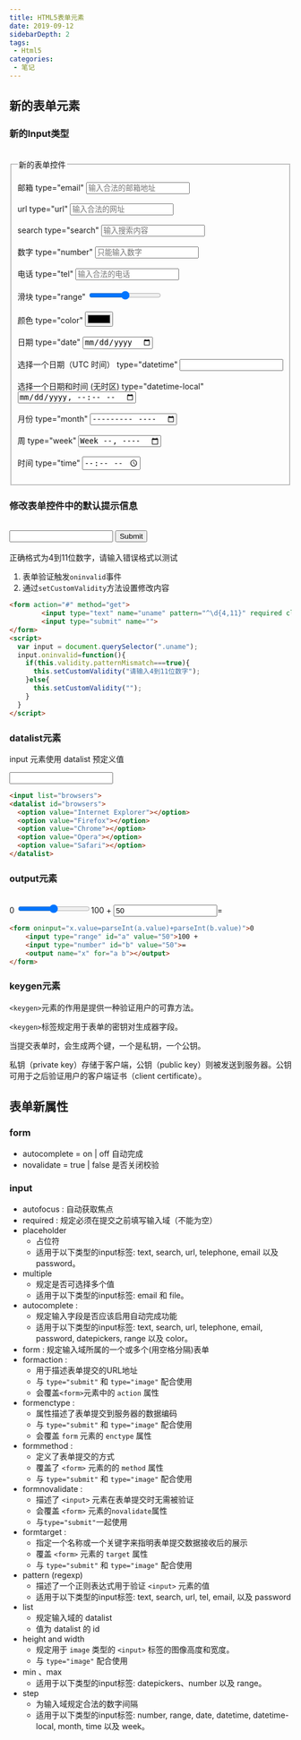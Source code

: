 ```yaml
---
title: HTML5表单元素
date: 2019-09-12
sidebarDepth: 2
tags:
 - Html5
categories:
 - 笔记
---
```

## 新的表单元素

### 新的Input类型

<br>
<form>
    <fieldset>
        <legend>新的表单控件</legend> <br>
        邮箱 type="email" <input placeholder="输入合法的邮箱地址" type="email" /> <br><br>
        url type="url" <input placeholder="输入合法的网址" type="url" /> <br><br>
        search type="search" <input placeholder="输入搜索内容" type="search" /> <br><br>
        数字 type="number" <input placeholder="只能输入数字" type="number" /> <br><br>
        电话 type="tel" <input placeholder="输入合法的电话" type="tel" /> <br><br>
        滑块 type="range" <input type="range" /> <br><br>
        颜色 type="color" <input placeholder="" type="color" /> <br><br>
        日期 type="date" <input placeholder="" type="date" /> <br><br>
        选择一个日期（UTC 时间） type="datetime" <input placeholder="" type="datetime" /> <br><br>
        选择一个日期和时间 (无时区) type="datetime-local" <input placeholder="" type="datetime-local" /> <br><br>
        月份 type="month" <input placeholder="" type="month" /> <br><br>
        周 type="week" <input placeholder="" type="week" /> <br><br>
        时间 type="time" <input placeholder="" type="time" /> <br><br>
    </fieldset>
</form>

### 修改表单控件中的默认提示信息

<br>
<form action="#" method="get">
		<input type="text" name="uname" pattern="^\d{4,11}" required class="uname">
		<input type="submit" name=""><br><br>
    正确格式为4到11位数字，请输入错误格式以测试
</form>
<script>
  var input = document.querySelector(".uname");
  input.oninvalid=function(){   	
    if(this.validity.patternMismatch===true){
      this.setCustomValidity("请输入4到11位数字");
    }else{
      this.setCustomValidity("");
    }
  }
</script>

1. 表单验证触发`oninvalid`事件
2. 通过`setCustomValidity`方法设置修改内容
```html
<form action="#" method="get">
		<input type="text" name="uname" pattern="^\d{4,11}" required class="uname">
		<input type="submit" name="">
</form>
<script>
  var input = document.querySelector(".uname");
  input.oninvalid=function(){   	
    if(this.validity.patternMismatch===true){
      this.setCustomValidity("请输入4到11位数字");
    }else{
      this.setCustomValidity("");
    }
  }
</script>
```

### datalist元素
input 元素使用 datalist 预定义值

<input list="browsers">
<datalist id="browsers">
  <option value="Internet Explorer"></option>
  <option value="Firefox"></option>
  <option value="Chrome"></option>
  <option value="Opera"></option>
  <option value="Safari"></option>
</datalist>

```html
<input list="browsers">
<datalist id="browsers">
  <option value="Internet Explorer"></option>
  <option value="Firefox"></option>
  <option value="Chrome"></option>
  <option value="Opera"></option>
  <option value="Safari"></option>
</datalist>
```
### output元素

<br>
<form oninput="x.value=parseInt(a.value)+parseInt(b.value)">0
<input type="range" id="a" value="50">100 +
<input type="number" id="b" value="50">=
<output name="x" for="a b"></output>
</form>

```html
<form oninput="x.value=parseInt(a.value)+parseInt(b.value)">0
    <input type="range" id="a" value="50">100 +
    <input type="number" id="b" value="50">=
    <output name="x" for="a b"></output>
</form>
```
### keygen元素

`<keygen>`元素的作用是提供一种验证用户的可靠方法。

`<keygen>`标签规定用于表单的密钥对生成器字段。

当提交表单时，会生成两个键，一个是私钥，一个公钥。

私钥（private key）存储于客户端，公钥（public key）则被发送到服务器。公钥可用于之后验证用户的客户端证书（client certificate）。

## 表单新属性

### form
- autocomplete = on | off          自动完成
- novalidate = true | false        是否关闭校验
 
### input
- autofocus : 自动获取焦点
- required : 规定必须在提交之前填写输入域（不能为空）
- placeholder
  - 占位符
  - 适用于以下类型的input标签: text, search, url, telephone, email 以及 password。
- multiple
  - 规定是否可选择多个值
  - 适用于以下类型的input标签: email 和 file。
- autocomplete : 
  - 规定输入字段是否应该启用自动完成功能
  - 适用于以下类型的input标签: text, search, url, telephone, email, password, datepickers, range 以及 color。
- form : 规定输入域所属的一个或多个(用空格分隔)表单
- formaction : 
  - 用于描述表单提交的URL地址
  - 与 `type="submit"` 和 `type="image"` 配合使用
  - 会覆盖`<form>`元素中的 `action` 属性
- formenctype : 
  - 属性描述了表单提交到服务器的数据编码
  - 与 `type="submit"` 和 `type="image"` 配合使用
  - 会覆盖 `form` 元素的 `enctype` 属性
- formmethod : 
  - 定义了表单提交的方式
  - 覆盖了 `<form>` 元素的的 `method` 属性
  - 与 `type="submit"` 和 `type="image"` 配合使用
- formnovalidate : 
  - 描述了 `<input>` 元素在表单提交时无需被验证
  - 会覆盖 `<form>` 元素的`novalidate`属性
  - 与`type="submit"`一起使用  
- formtarget : 
  - 指定一个名称或一个关键字来指明表单提交数据接收后的展示
  - 覆盖 `<form>` 元素的 `target` 属性
  - 与 `type="submit"` 和 `type="image"` 配合使用
- pattern (regexp)
  - 描述了一个正则表达式用于验证 `<input>` 元素的值
  - 适用于以下类型的input标签: text, search, url, tel, email, 以及 password
- list
  - 规定输入域的 datalist
  - 值为 datalist 的 id
- height and width
  - 规定用于 `image` 类型的 `<input>` 标签的图像高度和宽度。
  - 与 `type="image"` 配合使用
- min 、max
  - 适用于以下类型的input标签: datepickers、number 以及 range。
- step
  - 为输入域规定合法的数字间隔
  - 适用于以下类型的input标签: number, range, date, datetime, datetime-local, month, time 以及 week。
